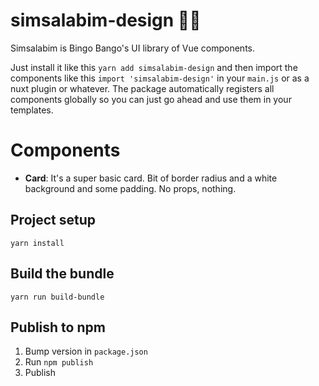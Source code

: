 # simsalabim-design 🧙‍♂️

Simsalabim is Bingo Bango's UI library of Vue components.

Just install it like this `yarn add simsalabim-design` and then import the components like this `import 'simsalabim-design'` in your `main.js` or as a nuxt plugin or whatever. The package automatically registers all components globally so you can just go ahead and use them in your templates.

# Components

- **Card**: It's a super basic card. Bit of border radius and a white background and some padding. No props, nothing.

## Project setup
```
yarn install
```

## Build the bundle
```
yarn run build-bundle
```

## Publish to npm
1. Bump version in `package.json`
2. Run `npm publish`
3. Publish